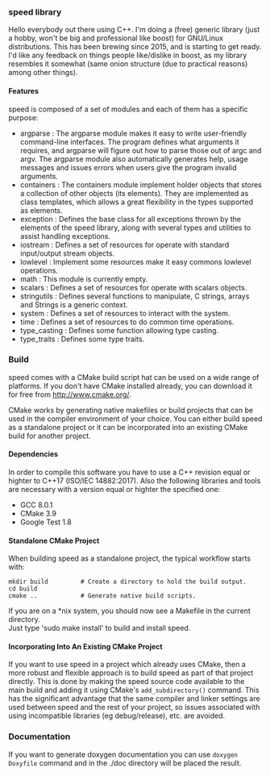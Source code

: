 ### speed library ###

Hello everybody out there using C++.
I'm doing a (free) generic library (just a hobby, won't be big and professional like boost) for 
GNU/Linux distributions. This has been brewing since 2015, and is starting to get ready. I'd like 
any feedback on things people like/dislike in boost, as my library resembles it somewhat (same onion 
structure (due to practical reasons) among other things).  

#### Features ####

speed is composed of a set of modules and each of them has a specific purpose:

- argparse : The argparse module makes it easy to write user-friendly command-line interfaces. The program defines what arguments it requires, and argparse will figure out how to parse those out of argc and argv. The argparse module also automatically generates help, usage messages and issues errors when users give the program invalid arguments.
- containers : The containers module implement holder objects that stores a collection of other objects (its elements). They are implemented as class templates, which allows a great flexibility in the types supported as elements.
- exception : Defines the base class for all exceptions thrown by the elements of the speed library, along with several types and utilities to assist handling exceptions.
- iostream : Defines a set of resources for operate with standard input/output stream objects.
- lowlevel : Implement some resources make it easy commons lowlevel operations.
- math : This module is currently empty.
- scalars : Defines a set of resources for operate with scalars objects.
- stringutils : Defines several functions to manipulate, C strings, arrays and Strings is a generic context.
- system : Defines a set of resources to interact with the system.
- time : Defines a set of resources to do common time operations.
- type_casting : Defines some function allowing type casting.
- type_traits : Defines some type traits.

### Build ###

speed comes with a CMake build script hat can be used on a wide range of platforms.
If you don't have CMake installed already, you can download it for free from 
<http://www.cmake.org/>.

CMake works by generating native makefiles or build projects that can be used in the compiler 
environment of your choice. You can either build speed as a standalone project or it can be 
incorporated into an existing CMake build for another project.

#### Dependencies ####

In order to compile this software you have to use a C++ revision equal or highter to C++17 
(ISO/IEC 14882:2017). Also the following libraries and tools are necessary with a version equal or 
highter the specified one:
- GCC 8.0.1
- CMake 3.9
- Google Test 1.8

#### Standalone CMake Project ####

When building speed as a standalone project, the typical workflow starts with:

    mkdir build         # Create a directory to hold the build output.
    cd build
    cmake ..            # Generate native build scripts.

If you are on a \*nix system, you should now see a Makefile in the current directory.  
Just type 'sudo make install' to build and install speed.

#### Incorporating Into An Existing CMake Project ####

If you want to use speed in a project which already uses CMake, then a more robust and flexible 
approach is to build speed as part of that project directly. 
This is done by making the speed source code available to the main build and adding it using 
CMake's `add_subdirectory()` command. 
This has the significant advantage that the same compiler and linker settings are used between 
speed and the rest of your project, so issues associated with using incompatible libraries 
(eg debug/release), etc. are avoided.

### Documentation ###

If you want to generate doxygen documentation you can use `doxygen Doxyfile` command and in the 
./doc directory will be placed the result.
